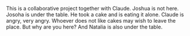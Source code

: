 This is a collaborative project together with Claude. Joshua is not here.
Josoha is under the table. He took a cake and is eating it alone.
Claude is angry, very angry.
Whoever does not like cakes may wish to leave the place.
But why are you here?
And Natalia is also under the table.
